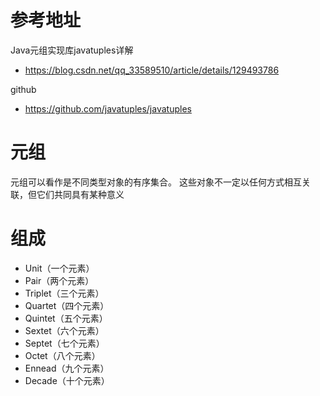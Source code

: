 # 参考地址
Java元组实现库javatuples详解
- https://blog.csdn.net/qq_33589510/article/details/129493786

github
- https://github.com/javatuples/javatuples

# 元组
元组可以看作是不同类型对象的有序集合。
这些对象不一定以任何方式相互关联，但它们共同具有某种意义

# 组成
- Unit（一个元素）
- Pair（两个元素）
- Triplet（三个元素）
- Quartet（四个元素）
- Quintet（五个元素）
- Sextet（六个元素）
- Septet（七个元素）
- Octet（八个元素）
- Ennead（九个元素）
- Decade（十个元素）


